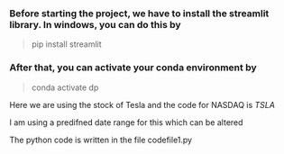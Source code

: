 ### Before starting the project, we have to install the streamlit library. In windows, you can do this by ###
>pip install streamlit 
### After that, you can activate your conda environment by ###
>conda activate dp

Here we are using the stock of Tesla and the code for NASDAQ is *TSLA*

I am using a predifned date range for this which can be altered

The python code is written in the file codefile1.py
